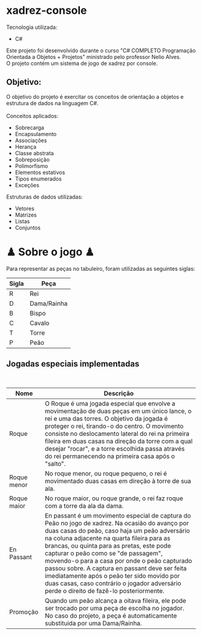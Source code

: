 # xadrez-console
Tecnologia utilizada:
- C#

Este projeto foi desenvolvido durante o curso "C# COMPLETO Programação Orientada a Objetos + Projetos" ministrado pelo professor Nelio Alves.<br />
O projeto contém um sistema de jogo de xadrez por console.

<h2>Objetivo:</h2>
O objetivo do projeto é exercitar os conceitos de orientação a objetos e estrutura de dados na linguagem C#.<br /><br />
Conceitos aplicados:

- Sobrecarga
- Encapsulamento
- Associações
- Herança
- Classe abstrata
- Sobreposição
- Polimorfismo
- Elementos estativos
- Tipos enumerados
- Exceções

Estruturas de dados utilizadas:
- Vetores
- Matrizes
- Listas
- Conjuntos

#  ♟ Sobre o jogo ♟
Para representar as peças no tabuleiro, foram utilizadas as seguintes siglas:
<table>
  <thead>
    <th>Sigla</th>
    <th>Peça</th>
  </thead>
  <tbody>
    <tr>
      <td>R</td>
      <td>Rei</td>
    </tr>
     <tr>
      <td>D</td>
      <td>Dama/Rainha</td>
    </tr>
     <tr>
      <td>B</td>
      <td>Bispo</td>
    </tr>
     <tr>
      <td>C</td>
      <td>Cavalo</td>
    </tr>
     <tr>
      <td>T</td>
      <td>Torre</td>
    </tr>
     <tr>
      <td>P</td>
      <td>Peão</td>
    </tr>
  <tbody>
</table>

<h2> Jogadas especiais implementadas </h2>
 
<br />
<table>
  <thead>
    <th>Nome</th>
    <th>Descrição</th>
  </thead>
  <tbody>
    <tr>
      <td>Roque</td>
      <td>O Roque é uma jogada especial que envolve a movimentação de duas peças em um único lance, o rei e uma das torres. O objetivo da jogada é proteger o rei, tirando-o do centro. O movimento consiste no deslocamento lateral do rei na primeira fileira em duas casas na direção da torre com a qual desejar "rocar", e a torre escolhida passa através do rei permanecendo na primeira casa após o "salto".</td>
    </tr>
     <tr>
      <td>Roque menor</td>
      <td>No roque menor, ou roque pequeno, o rei é movimentado duas casas em direção à torre de sua ala.</td>
    </tr>
     <tr>
      <td>Roque maior</td>
      <td>No roque maior, ou roque grande, o rei faz roque com a torre da ala da dama.</td>
    </tr>
     <tr>
      <td>En Passant</td>
      <td>En passant é um movimento especial de captura do Peão no jogo de xadrez. Na ocasião do avanço por duas casas do peão, caso haja um peão adversário na coluna adjacente na quarta fileira para as brancas, ou quinta para as pretas, este pode capturar o peão como se "de passagem", movendo-o para a casa por onde o peão capturado passou sobre. A captura en passant deve ser feita imediatamente após o peão ter sido movido por duas casas, caso contrário o jogador adversário perde o direito de fazê-lo posteriormente.</td>
    </tr>
     <tr>
      <td>Promoção</td>
      <td>Quando um peão alcança a oitava fileira, ele pode ser trocado por uma peça de escolha no jogador. No caso do projeto, a peça é automaticamente substituida por uma Dama/Rainha.</td>
    </tr>
  <tbody>
</table>


